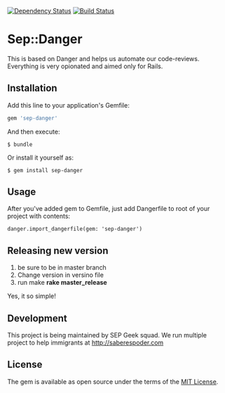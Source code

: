 [![Dependency Status](https://gemnasium.com/badges/github.com/saberespoder/sep-danger.svg)](https://gemnasium.com/github.com/saberespoder/sep-danger)
[![Build Status](https://travis-ci.org/saberespoder/sep-danger.svg?branch=master)](https://travis-ci.org/saberespoder/sep-danger)

# Sep::Danger

This is based on Danger and helps us automate our code-reviews. Everything is very opionated and aimed only for Rails.

## Installation

Add this line to your application's Gemfile:

```ruby
gem 'sep-danger'
```

And then execute:

    $ bundle

Or install it yourself as:

    $ gem install sep-danger

## Usage

After you've added gem to Gemfile, just add Dangerfile to root of your project with contents:

```
danger.import_dangerfile(gem: 'sep-danger')
```

## Releasing new version
1. be sure to be in master branch
2. Change version in versino file
3. run make **rake master_release**

Yes, it so simple!

## Development

This project is being maintained by SEP Geek squad. We run multiple project to help immigrants at http://saberespoder.com 


## License

The gem is available as open source under the terms of the [MIT License](http://opensource.org/licenses/MIT).

